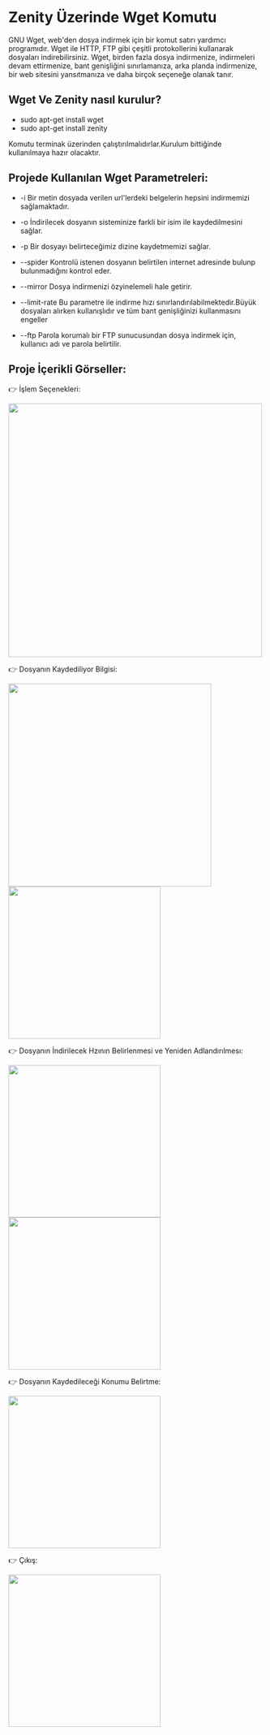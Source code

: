 # Zenity Üzerinde Wget Komutu
GNU Wget, web'den dosya indirmek için bir komut satırı yardımcı programıdır. Wget ile HTTP, FTP gibi çeşitli  protokollerini kullanarak dosyaları indirebilirsiniz. Wget, birden fazla dosya indirmenize, indirmeleri devam ettirmenize, bant genişliğini sınırlamanıza,  arka planda indirmenize, bir web sitesini yansıtmanıza ve daha birçok seçeneğe olanak tanır.

## Wget Ve Zenity nasıl kurulur?

- sudo apt-get install wget 
- sudo apt-get install zenity

Komutu terminak üzerinden çalıştırılmalıdırlar.Kurulum bittiğinde kullanılmaya hazır olacaktır.

## Projede Kullanılan Wget Parametreleri:
- -i
Bir metin dosyada verilen url'lerdeki belgelerin hepsini indirmemizi sağlamaktadır. 

- -o
İndirilecek dosyanın sisteminize farkli bir isim ile kaydedilmesini sağlar.

- -p
Bir dosyayı belirteceğimiz dizine kaydetmemizi sağlar.

- --spider
Kontrolü istenen dosyanın belirtilen internet adresinde bulunp bulunmadığını kontrol eder.

- --mirror 
Dosya indirmenizi özyinelemeli hale getirir.

- --limit-rate
Bu parametre ile indirme hızı sınırlandırılabilmektedir.Büyük dosyaları alırken kullanışlıdır ve tüm bant genişliğinizi kullanmasını engeller

- --ftp
Parola korumalı bir FTP sunucusundan dosya indirmek için, kullanıcı adı ve parola belirtilir.

## Proje İçerikli Görseller:

:point_right: İşlem Seçenekleri:

<img src="https://user-images.githubusercontent.com/55049795/149304334-309f0bc0-85ee-4aa8-ae22-48d9b37d1df7.jpeg" width="500">

:point_right: Dosyanın Kaydediliyor Bilgisi:

<img src="https://user-images.githubusercontent.com/55049795/149304757-c1f88b4b-aa5f-42ca-8471-0594dab6ddf4.jpeg" width="400">  <img src="https://user-images.githubusercontent.com/55049795/149305078-2eeba7c2-9110-4680-ad0c-2e12e0f0b408.jpeg" width="300">


:point_right: Dosyanın İndirilecek Hzının Belirlenmesi ve Yeniden Adlandırılmesı:

<img src="https://user-images.githubusercontent.com/55049795/149305236-0e54ac65-9f3f-4f9e-8d59-7a88c1588eef.jpeg" width="300"> <img src="https://user-images.githubusercontent.com/55049795/149305313-0a01aca8-2ed9-4fc5-bbc5-bdda61799a9f.jpeg" width="300">

:point_right: Dosyanın Kaydedileceği Konumu Belirtme:

<img src="https://user-images.githubusercontent.com/55049795/149305472-dfb59c00-3b06-46cb-8939-17f3968ac42c.jpeg" width="300">

:point_right: Çıkış:

<img src="https://user-images.githubusercontent.com/55049795/149305595-f7e3ff56-9a8f-4221-9ee9-b71b005be178.jpeg" width="300">



